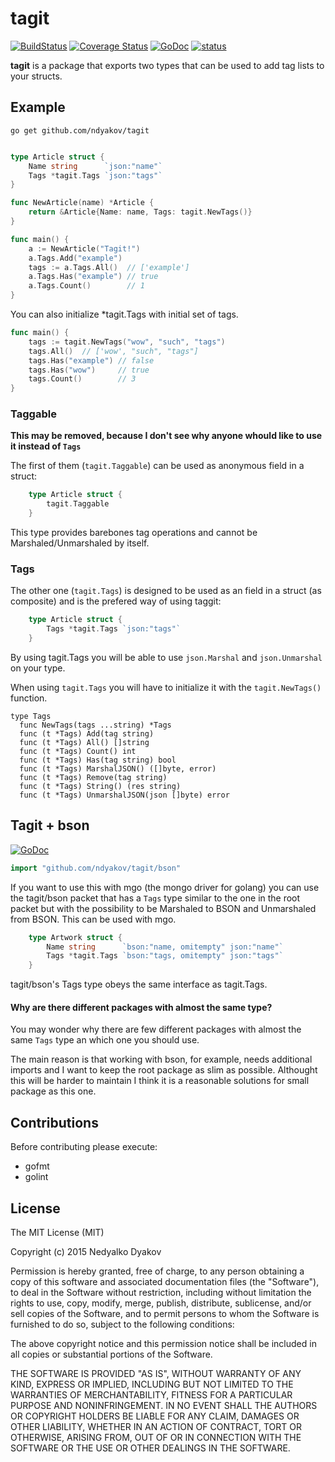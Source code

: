 # tagit

[![BuildStatus](https://travis-ci.org/ndyakov/tagit.png)](https://travis-ci.org/ndyakov/tagit)
[![Coverage Status](https://coveralls.io/repos/ndyakov/tagit/badge.svg?branch=master)](https://coveralls.io/r/ndyakov/tagit?branch=master)
[![GoDoc](https://godoc.org/github.com/ndyakov/tagit?status.png)](https://godoc.org/github.com/ndyakov/tagit)
[![status](https://sourcegraph.com/api/repos/github.com/ndyakov/tagit/.badges/status.svg)](https://sourcegraph.com/github.com/ndyakov/tagit)

__tagit__ is a package that exports two types
that can be used to add tag lists to your structs.

## Example

```
go get github.com/ndyakov/tagit
```

```go

type Article struct {
	Name string      `json:"name"`
	Tags *tagit.Tags `json:"tags"`
}

func NewArticle(name) *Article {
	return &Article{Name: name, Tags: tagit.NewTags()}
}

func main() {
	a := NewArticle("Tagit!")
	a.Tags.Add("example")
	tags := a.Tags.All()  // ['example']
	a.Tags.Has("example") // true
	a.Tags.Count()        // 1
}

```

You can also initialize *tagit.Tags with initial set of tags.

```go
func main() {
	tags := tagit.NewTags("wow", "such", "tags")
	tags.All()  // ['wow', "such", "tags"]
	tags.Has("example") // false
	tags.Has("wow")     // true
	tags.Count()        // 3
}
```

### Taggable

__This may be removed, because I don't see why anyone whould like to use it instead of `Tags`__

The first of them (`tagit.Taggable`) can be used as anonymous field
in a struct:

```go
	type Article struct {
		tagit.Taggable
	}
```
This type provides barebones tag operations and cannot be Marshaled/Unmarshaled by itself.


### Tags

The other one (`tagit.Tags`) is designed to be used as an field in
a struct (as composite) and is the prefered way of using taggit:

```go
	type Article struct {
		Tags *tagit.Tags `json:"tags"`
	}
```

By using tagit.Tags you will be able to use `json.Marshal` and `json.Unmarshal`
on your type.

When using `tagit.Tags` you will have to initialize it with the `tagit.NewTags()` function.

```
type Tags
  func NewTags(tags ...string) *Tags
  func (t *Tags) Add(tag string)
  func (t *Tags) All() []string
  func (t *Tags) Count() int
  func (t *Tags) Has(tag string) bool
  func (t *Tags) MarshalJSON() ([]byte, error)
  func (t *Tags) Remove(tag string)
  func (t *Tags) String() (res string)
  func (t *Tags) UnmarshalJSON(json []byte) error
```

## Tagit + bson
[![GoDoc](https://godoc.org/github.com/ndyakov/tagit/bson?status.png)](https://godoc.org/github.com/ndyakov/tagit/bson)

```go
import "github.com/ndyakov/tagit/bson"
```

If you want to use this with mgo (the mongo driver for golang) you can use the tagit/bson packet
that has a `Tags` type similar to the one in the root packet but with the possibility to be
Marshaled to BSON and Unmarshaled from BSON. This can be used with mgo.

```go
	type Artwork struct {
		Name string      `bson:"name, omitempty" json:"name"`
		Tags *tagit.Tags `bson:"tags, omitempty" json:"tags"`
	}

```

tagit/bson's Tags type obeys the same interface as tagit.Tags.

#### Why are there different packages with almost the same type?

You may wonder why there are few different packages with almost the same `Tags` type
an which one you should use.

The main reason is that working with bson, for example, needs additional imports and I want to
keep the root package as slim as possible. Althought this will be harder to maintain I think it is a
reasonable solutions for small package as this one.


## Contributions

Before contributing please execute:
* gofmt
* golint

## License

The MIT License (MIT)

Copyright (c) 2015 Nedyalko Dyakov

Permission is hereby granted, free of charge, to any person obtaining a copy
of this software and associated documentation files (the "Software"), to deal
in the Software without restriction, including without limitation the rights
to use, copy, modify, merge, publish, distribute, sublicense, and/or sell
copies of the Software, and to permit persons to whom the Software is
furnished to do so, subject to the following conditions:

The above copyright notice and this permission notice shall be included in all
copies or substantial portions of the Software.

THE SOFTWARE IS PROVIDED "AS IS", WITHOUT WARRANTY OF ANY KIND, EXPRESS OR
IMPLIED, INCLUDING BUT NOT LIMITED TO THE WARRANTIES OF MERCHANTABILITY,
FITNESS FOR A PARTICULAR PURPOSE AND NONINFRINGEMENT. IN NO EVENT SHALL THE
AUTHORS OR COPYRIGHT HOLDERS BE LIABLE FOR ANY CLAIM, DAMAGES OR OTHER
LIABILITY, WHETHER IN AN ACTION OF CONTRACT, TORT OR OTHERWISE, ARISING FROM,
OUT OF OR IN CONNECTION WITH THE SOFTWARE OR THE USE OR OTHER DEALINGS IN THE
SOFTWARE.
